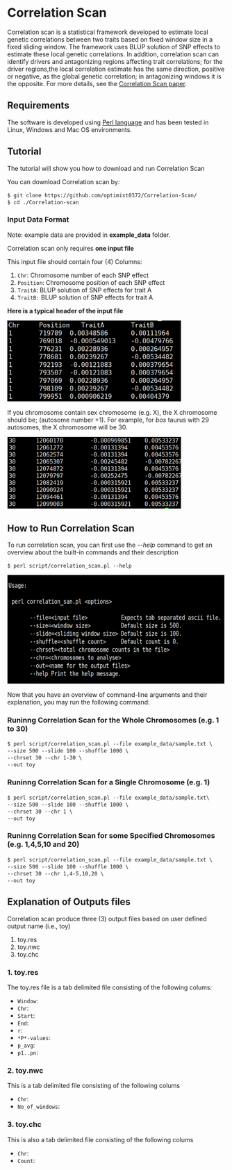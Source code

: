 # Correlation Scan

Correlation scan is a statistical framework developed to estimate local genetic correlations between two traits based on fixed window size in a fixed sliding window. The framework uses BLUP solution of SNP effects to estimate these local genetic correlations. In addition, correlation scan can identify drivers and antagonizing regions affecting trait correlations; for the driver regions,the local correlation estimate has the same direction, positive or negative, as the global genetic correlation; in antagonizing windows it is the opposite. For more details, see the [Correlation Scan paper](https://doi.org/10.1101/2021.11.05.467409).

## Requirements
The software is developed using [Perl language](https://www.perl.org/get.html) and has been tested in Linux, Windows and Mac OS environments.

## Tutorial
The tutorial will show you how to download and run Correlation Scan 

You can download Correlation scan by:

```
$ git clone https://github.com/optimist0372/Correlation-Scan/
$ cd ./Correlation-scan
```

### Input Data Format
Note:  example data are provided in **example_data** folder.

Correlation scan only requires **one input file**

This input file should contain four (4) Columns:

1. `Chr`: Chromosome number of each SNP effect
2. `Position`: Chromosome position of each SNP effect
3. `TraitA`: BLUP solution of SNP effects for trait A
4. `TraitB:` BLUP solution of SNP effects for trait A

**Here is a typical header of the input file**

<img src= "images/head.png" width=400>

If you chromosome contain sex chromosome (e.g. X), the X chromosome should be; (autosome number +1).
For example, for *bos* taurus with 29 autosomes, the X chromosome will be 30.

<img src= "images/tail.png" width=400>

## How to Run Correlation Scan

To run correlation scan, you can first use the *--help* command to get an overview about the built-in commands and their description

```
$ perl script/correlation_scan.pl --help

```

<img src= "images/help.png" width=500, height = 250>

Now that you have an overview of command-line arguments and their explanation, you may run the following command:

### Runinng Correlation Scan for the Whole Chromosomes (e.g. 1 to 30)
```
$ perl script/correlation_scan.pl --file example_data/sample.txt \
--size 500 --slide 100 --shuffle 1000 \
--chrset 30 --chr 1-30 \
--out toy

```
### Runinng Correlation Scan for a Single Chromosome (e.g. 1)
```
$ perl script/correlation_scan.pl --file example_data/sample.txt\
--size 500 --slide 100 --shuffle 1000 \
--chrset 30 --chr 1 \
--out toy 

```
### Runinng Correlation Scan for some Specified Chromosomes (e.g. 1,4,5,10 and 20)
```
$ perl script/correlation_scan.pl --file example_data/sample.txt \
--size 500 --slide 100 --shuffle 1000 \
--chrset 30 --chr 1,4-5,10,20 \
--out toy

```

## Explanation of Outputs files

Correlation scan produce three (3) output files based on user defined output name (i.e., toy)

1. toy.res 
2. toy.nwc
3. toy.chc

### 1. toy.res

The toy.res file is a tab delimited file consisting of the following colums:

 * `Window`:
 * `Chr`:
 * `Start`:
 * `End`:
 * `r`:
 * `*P*-values`:
 * `p_avg`:
 * `p1..pn`:
 
### 2. toy.nwc
This is a tab delimited file consisting of the following colums
 * `Chr`:
 * `No_of_windows`:
 
### 3. toy.chc
This is also a tab delimited file consisting of the following colums
 * `Chr`:
 * `Count`:
